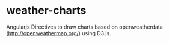 weather-charts
==============

Angularjs Directives to draw charts based on openweatherdata (http://openweathermap.org/) using D3.js.
